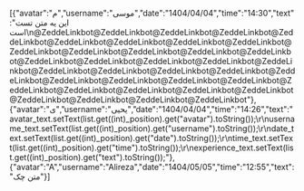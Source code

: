 [{"avatar":"م","username":"موسی","date":"1404\/04\/04","time":"14:30","text":"این یه متن تست است\n@ZeddeLinkbot@ZeddeLinkbot@ZeddeLinkbot@ZeddeLinkbot@ZeddeLinkbot@ZeddeLinkbot@ZeddeLinkbot@ZeddeLinkbot@ZeddeLinkbot@ZeddeLinkbot@ZeddeLinkbot@ZeddeLinkbot@ZeddeLinkbot@ZeddeLinkbot@ZeddeLinkbot@ZeddeLinkbot@ZeddeLinkbot@ZeddeLinkbot@ZeddeLinkbot@ZeddeLinkbot@ZeddeLinkbot@ZeddeLinkbot@ZeddeLinkbot@ZeddeLinkbot@ZeddeLinkbot@ZeddeLinkbot@ZeddeLinkbot@ZeddeLinkbot@ZeddeLinkbot@ZeddeLinkbot@ZeddeLinkbot@ZeddeLinkbot@ZeddeLinkbot@ZeddeLinkbot@ZeddeLinkbot@ZeddeLinkbot@ZeddeLinkbot"},{"avatar":"ی","username":"یحیی","date":"1404\/04\/04","time":"14:26","text":"avatar_text.setText(list.get((int)_position).get(\"avatar\").toString());\r\nusername_text.setText(list.get((int)_position).get(\"username\").toString());\r\ndate_text.setText(list.get((int)_position).get(\"date\").toString());\r\ntime_text.setText(list.get((int)_position).get(\"time\").toString());\r\nexperience_text.setText(list.get((int)_position).get(\"text\").toString());"},{"avatar":"A","username":"Alireza","date":"1404\/05\/05","time":"12:55","text":"متن چک"}]